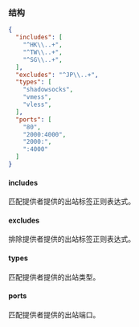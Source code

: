 ### 结构

```json
{
  "includes": [
    "^HK\\..+",
    "^TW\\..+",
    "^SG\\..+",
  ],
  "excludes": "^JP\\..+",
  "types": [
    "shadowsocks",
    "vmess",
    "vless",
  ],
  "ports": [
    "80",
    "2000:4000",
    "2000:",
    ":4000"
  ]
}
```

#### includes

匹配提供者提供的出站标签正则表达式。

#### excludes

排除提供者提供的出站标签正则表达式。

#### types

匹配提供者提供的出站类型。

#### ports

匹配提供者提供的出站端口。
